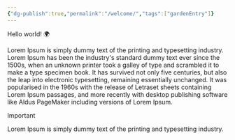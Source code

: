 ```yaml
---
{"dg-publish":true,"permalink":"/welcome/","tags":["gardenEntry"]}
---
```


Hello world! 🌍

Lorem Ipsum is simply dummy text of the printing and typesetting industry. Lorem Ipsum has been the industry's standard dummy text ever since the 1500s, when an unknown printer took a galley of type and scrambled it to make a type specimen book. It has survived not only five centuries, but also the leap into electronic typesetting, remaining essentially unchanged. It was popularised in the 1960s with the release of Letraset sheets containing Lorem Ipsum passages, and more recently with desktop publishing software like Aldus PageMaker including versions of Lorem Ipsum.

>[!IMPORTANT]
>Lorem Ipsum is simply dummy text of the printing and typesetting industry.

